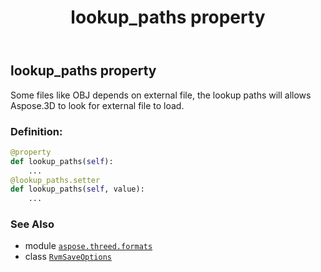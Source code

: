 ﻿---
title: lookup_paths property
second_title: Aspose.3D for Python via .NET API References
description: 
type: docs
weight: 140
url: /aspose.threed.formats/rvmsaveoptions/lookup_paths/
is_root: false
---

## lookup_paths property


Some files like OBJ depends on external file, the lookup paths will allows Aspose.3D to look for external file to load.
### Definition:
```python
@property
def lookup_paths(self):
    ...
@lookup_paths.setter
def lookup_paths(self, value):
    ...
```

### See Also
* module [`aspose.threed.formats`](../../)
* class [`RvmSaveOptions`](/3d/python-net/aspose.threed.formats/rvmsaveoptions)
